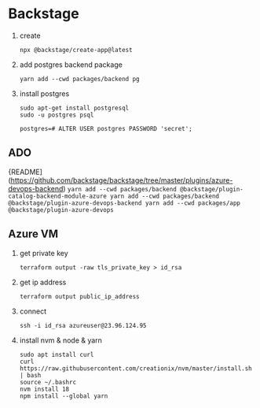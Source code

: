 # Backstage

1. create
    ```
    npx @backstage/create-app@latest
    ```

1. add postgres backend package
    ```
    yarn add --cwd packages/backend pg
    ```

1. install postgres
    ```
    sudo apt-get install postgresql
    sudo -u postgres psql

    postgres=# ALTER USER postgres PASSWORD 'secret';
    ```

## ADO
{README](https://github.com/backstage/backstage/tree/master/plugins/azure-devops-backend)
    ```
    yarn add --cwd packages/backend @backstage/plugin-catalog-backend-module-azure
    yarn add --cwd packages/backend @backstage/plugin-azure-devops-backend
    yarn add --cwd packages/app @backstage/plugin-azure-devops
    ```

## Azure VM
1. get private key
    ```
    terraform output -raw tls_private_key > id_rsa
    ```

1. get ip address
    ```
    terraform output public_ip_address
    ```

1. connect
    ```
    ssh -i id_rsa azureuser@23.96.124.95
    ```

1. install nvm & node & yarn
    ```
    sudo apt install curl 
    curl https://raw.githubusercontent.com/creationix/nvm/master/install.sh | bash 
    source ~/.bashrc   
    nvm install 18
    npm install --global yarn
    ```

